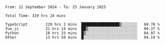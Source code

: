 <!--START_SECTION:waka-->

```abap
From: 11 September 2024 - To: 25 January 2025

Total Time: 319 hrs 24 mins

TypeScript        229 hrs 2 mins  █████████████████▒░░░░░░░   68.70 %
Vue.js            31 hrs 14 mins  ██▒░░░░░░░░░░░░░░░░░░░░░░   09.37 %
Python            16 hrs 33 mins  █▒░░░░░░░░░░░░░░░░░░░░░░░   04.97 %
Other             13 hrs 58 mins  █░░░░░░░░░░░░░░░░░░░░░░░░   04.19 %
```

<!--END_SECTION:waka-->
